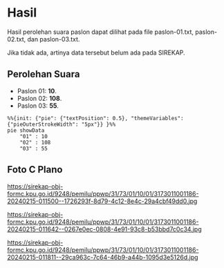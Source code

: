 # Hasil

Hasil perolehan suara paslon dapat dilihat pada file paslon-01.txt, paslon-02.txt, dan paslon-03.txt.

Jika tidak ada, artinya data tersebut belum ada pada SIREKAP.

## Perolehan Suara

 * Paslon 01: **10**.
 * Paslon 02: **108**.
 * Paslon 03: **55**.

```mermaid
%%{init: {"pie": {"textPosition": 0.5}, "themeVariables": {"pieOuterStrokeWidth": "5px"}} }%%
pie showData
    "01" : 10
    "02" : 108
    "03" : 55
```
## Foto C Plano

https://sirekap-obj-formc.kpu.go.id/9248/pemilu/ppwp/31/73/01/10/01/3173011001186-20240215-011500--1726293f-8d79-4c12-8e4c-29a4cbf49dd0.jpg

https://sirekap-obj-formc.kpu.go.id/9248/pemilu/ppwp/31/73/01/10/01/3173011001186-20240215-011642--0267e0ec-0808-4e91-93c8-b53bbd7c0c34.jpg

https://sirekap-obj-formc.kpu.go.id/9248/pemilu/ppwp/31/73/01/10/01/3173011001186-20240215-011811--29ca963c-7c64-46b9-a44b-1095d3e5126d.jpg
